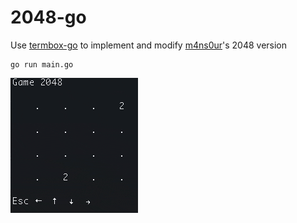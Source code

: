 # 2048-go

Use [termbox-go](https://github.com/nsf/termbox-go) to implement and modify [m4ns0ur](https://github.com/m4ns0ur/2048)'s 2048 version

```golang
go run main.go
```

![demo](2048.gif)